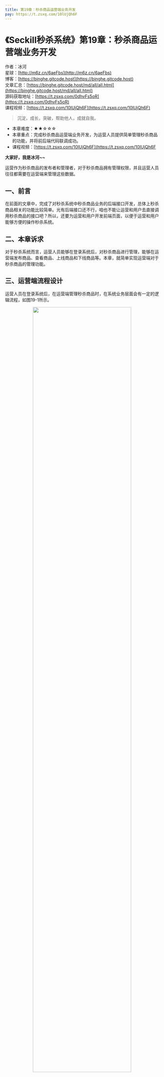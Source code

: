 ```yaml
---
title: 第19章：秒杀商品运营端业务开发
pay: https://t.zsxq.com/10lUjQh6F
---
```


# 《Seckill秒杀系统》第19章：秒杀商品运营端业务开发

作者：冰河
<br/>星球：[http://m6z.cn/6aeFbs](http://m6z.cn/6aeFbs)
<br/>博客：[https://binghe.gitcode.host](https://binghe.gitcode.host)
<br/>文章汇总：[https://binghe.gitcode.host/md/all/all.html](https://binghe.gitcode.host/md/all/all.html)
<br/>源码获取地址：[https://t.zsxq.com/0dhvFs5oR](https://t.zsxq.com/0dhvFs5oR)
<br/>课程视频：[https://t.zsxq.com/10lUjQh6F](https://t.zsxq.com/10lUjQh6F)

> 沉淀，成长，突破，帮助他人，成就自我。

* 本章难度：★★☆☆☆
* 本章重点：完成秒杀商品运营端业务开发，为运营人员提供简单管理秒杀商品的功能，并将前后端代码联调成功。
* 课程视频：[https://t.zsxq.com/10lUjQh6F](https://t.zsxq.com/10lUjQh6F

**大家好，我是冰河~~**

运营作为秒杀商品的发布者和管理者，对于秒杀商品拥有管理权限，并且运营人员往往都需要在运营端来管理这些数据。

## 一、前言

在前面的文章中，完成了对秒杀系统中秒杀商品业务的后端接口开发，总体上秒杀商品相关的功能比较简单。光有后端接口还不行，咱也不能让运营和用户去直接调用秒杀商品的接口吧？所以，还要为运营和用户开发前端页面，以便于运营和用户能够方便的操作秒杀系统。

## 二、本章诉求

对于秒杀系统而言，运营人员能够在登录系统后，对秒杀商品进行管理，能够在运营端发布商品、查看商品、上线商品和下线商品等。本章，就简单实现运营端对于秒杀商品的管理功能。

## 三、运营端流程设计

运营人员在登录系统后，在运营端管理秒杀商品时，在系统业务层面会有一定的逻辑流程，如图19-1所示。

<div align="center">
    <img src="https://binghe.gitcode.host/images/project/seckill/scekill-2023-05-23-001.png?raw=true" width="80%">
    <br/>
</div>

在运营端，只有秒杀活动处于发布和上线状态时，并且秒杀活动没有结束，才能在秒杀活动页面进入发布秒杀商品页面。另外，运营人员在运营端能够查看秒杀商品列表、发布秒杀商品和变更秒杀商品状态。其中，发布商品时，要遵循一定的业务逻辑，主要交互逻辑如下所示。

（1）发布商品时，如果秒杀活动已经结束，则提示秒杀活动结束不能添加商品，否则进行下一步。

（2）如果商品名称为空，则提示商品名称不能为空，否则进行下一步。

## 查看完整文章

加入[冰河技术](http://m6z.cn/6aeFbs)知识星球，解锁完整技术文章与完整代码
